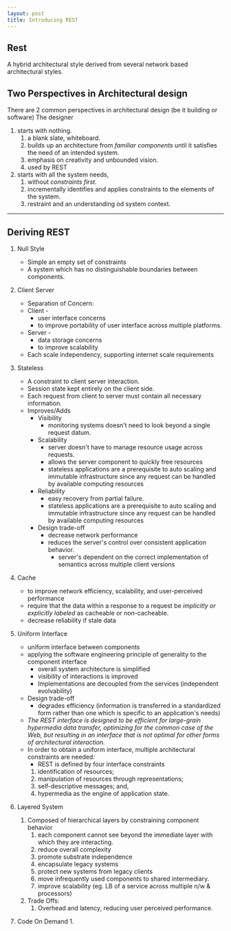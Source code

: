 ```yaml
---
layout: post
title: Introducing REST
---
```


## Rest
A hybrid architectural style derived from several network based architectural styles. 

## Two Perspectives in Architectural design
There are 2 common perspectives in architectural design (be it building or software)
The designer 
1. starts with nothing.
   1. a blank slate, whiteboard.
   2. builds up an architecture from _familiar components_ until it satisfies the need of an intended system.
   3. emphasis on creativity and unbounded vision.
   4. used by REST
2. starts with all the system needs, 
   1. without _constraints first._
   2. incrementally identifies and applies constraints to the elements of the system.
   3. restraint and an understanding od system context.


* * *

## Deriving REST

1. Null Style
   * Simple an empty set of constraints
   * A system which has no distinguishable boundaries between components. 

2. Client Server
   * Separation of Concern:
   * Client - 
     * user interface concerns
     *  to improve portability of user interface across multiple platforms.
   * Server - 
     * data storage concerns
     * to improve scalability
   * Each scale independency, supporting internet scale requirements 

3. Stateless
   * A constraint to client server interaction.
   * Session state kept entirely on the client side.
   * Each request from client to server must contain all necessary information.
   * Improves/Adds
     * Visibility
       * monitoring systems doesn't need to look beyond a single request datum.
     * Scalability
       * server doesn't have to manage resource usage across requests.
       * allows the server component to quickly free resources
       * stateless applications are a prerequisite to auto scaling and immutable infrastructure since any request can be handled by available computing resources
     * Reliability
       * easy recovery from partial failure.
       * stateless applications are a prerequisite to auto scaling and immutable infrastructure since any request can be handled by available computing resources
     * Design trade-off
       * decrease network performance 
       * reduces the server's control over consistent application behavior.
         *  server's dependent on the correct implementation of semantics across multiple client versions
   
4. Cache
   * to improve network efficiency, scalability, and user-perceived performance
   * require that the data within a response to a request be _implicitly or explicitly labeled_ as cacheable or non-cacheable.
   * decrease reliability if stale data
  
5. Uniform Interface
   * uniform interface between components
   * applying the software engineering principle of generality to the component interface
     * overall system architecture is simplified
     * visibility of interactions is improved
     * Implementations are decoupled from the services (independent evolvability)
   * Design trade-off
     * degrades efficiency (information is transferred in a standardized form rather than one which is specific to an application's needs)
   * _The REST interface is designed to be efficient for large-grain hypermedia data transfer, optimizing for the common case of the Web, but resulting in an interface that is not optimal for other forms of architectural interaction._
   * In order to obtain a uniform interface, multiple architectural constraints are needed:
     * REST is defined by four interface constraints
      1. identification of resources; 
      2. manipulation of resources through representations; 
      3. self-descriptive messages; and, 
      4. hypermedia as the engine of application state.  
   
6. Layered System
   1. Composed of hierarchical layers by constraining component behavior 
      1. each component cannot see beyond the immediate layer with which they are interacting.
      2. reduce overall complexity
      3. promote substrate independence
      4. encapsulate legacy systems
      5. protect new systems from legacy clients
      6. move infrequently used components to shared intermediary.
      7. improve scalability (eg. LB of a service across multiple n/w & processors)
   2. Trade Offs:
      1. Overhead and latency, reducing user perceived performance.
7. Code On Demand
      1. 
